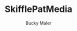 ---
# General
    # head
layout: index
title: SkifflePatMedia
andtek: Andtek Empire
andtekpage: http://andtek.pro/empire
description: Tailored digital marketing solutions for small-medium businesses with the focus on increasing revenue, brand to audience connection and customer loyalty. Implementation of our favourite AI pet, Sonity Wolf.
keywords: skiffle, template, html, sass, jquery
author: Bucky Maler
shorttitle: SkifflePat
favicon: assets/assets/img/favicon.ico
header_maincss: assets/assets/css/main.css

# SonityWolf Logo
imglogo: assets/assets/img/SkifflePat_clean_logo.png

# Message of Devices
device_message: Skiffle has so much to offer that we must request you orient your device to portrait or find a larger screen. You won't be disappointed.

# Banner
banner_title: Explore
cta_learn: Learn More

# WHat?
what:
    title: What is SkifflePatMedia?

    slides:
        - slide:
          align: -left
          number: 2
          img: assets/assets/img/marketing101.jpg
          title: 'Business 101 says: Revenue First! Just like breathing to stay alive'
          description: Then what...? Just like breathing last month’s success is important, it’s not nearly as important as the next month’s. Our solution is brand to audience connection and converting that to customer loyalty.
        - slide:
          align: -center
          number: 1
          img: assets/assets/img/marketingtailor.jpg
          title: Digital Tailors with a knack for Social Media and AI
          description: It can be a challenge to find that simple turn-key solution for any small-medium business. We offer obsessive research into the psychology and behavior of your best possible audiences. We then use the findings to act fast and plan campaigns that capitalize on the opportunities identified. 
        - slide:
          align: -right
          number: 3
          img: assets/assets/img/sonity.png
          title: SonityWolf
          description: AI Social Community Manager utility token.       
        

how:
    title: We manage <br>social media platforms <br>through talent, grit and AI
    github_repos: '#'
    title_repos: GitHub Repo - PAST PROJECTS COMING SOON!
    aboutusalt: About Us

    projectstitle: Related projects
    projects:
        - slide:
          github: https://eos.io/
          title: EOS
        - slide:
          github: https://www.tensorflow.org/
          title: TensorFlow
        - slide:
          github: https://www.openmined.org/
          title: OpenMined

who:
    title: Our Founders

    founders:
        - slide:
          align: -left
          linkedin: https://www.linkedin.com/in/henningdekant/
          img: assets/assets/img/henningdekant.jpg
          title: "Henning Dekant: <strong>Investor</strong>"
          description: My passion is to anticipate and facilitate fundamental trends in IT that will shape how we do business. I am fascinated with the change that blockchain and quantum information technology will bring.
        - slide:
          align: -center
          linkedin: https://www.linkedin.com/in/patrick-maciazek-862800121/
          img: assets/assets/img/Patrick.jpg
          title: "Patrick Maciazek: <strong>CO-Founder and CEO</strong>"
          description: Men's fashion and Technology lover, into sales, digital marketing and connecting with people’s values. I am fascinated with the change and future that digital marketing will bring. 
        - slide:
          align: -right
          linkedin: https://www.linkedin.com/in/andtek/
          img: assets/assets/img/ianandtek.jpg
          title: "Ian Andtek: <strong>CO-Founder and CTO</strong>"
          description: Art and technology lover, Into Machine Learning, Quantum Machine Learning, Quantum computing, Blockchain Development and Music and all those unusual combinations.

join_us:
    join_us_title: Want to join us?

    options:
        - option:
          title: a
          buttons:
            - button:
              title: App Programming
              number: 1
            - button:
              title: Graphic Design
              number: 2
            - button:
              title: Motion Design
              number: 3
            - button:
              title: UX Design
              number: 4
        - option:
          title: b
          buttons:
            - button:
              title: Blockchain
              number: 5
            - button:
              title: Webdesign
              number: 6
            - button:
              title: Investment
              number: 7
            - button:
              title: Marketing
              number: 8
            - button:
              title: EOS
              number: 9


# Scripts
scripts_jquery: https://ajax.googleapis.com/ajax/libs/jquery/2.2.4/jquery.min.js
scripts_vendor: window.jQuery || document.write('<script src="assets/assets/js/vendor/jquery-2.2.4.min.js"><\/script>')
scripts_functions: assets/assets/js/functions-min.js
---